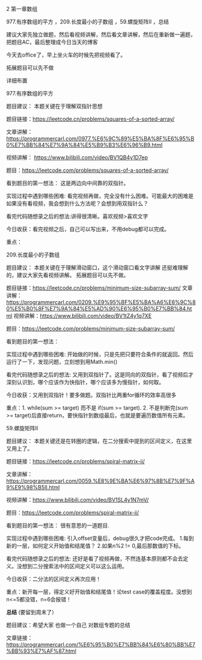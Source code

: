 2 第一章数组 
 
977.有序数组的平方 ，209.长度最小的子数组 ，59.螺旋矩阵II ，总结 

建议大家先独立做题，然后看视频讲解，然后看文章讲解，然后在重新做一遍题，把题目AC，最后整理成今日当天的博客

今天去office了，早上坐火车的时候先把视频看了。

拓展题目可以先不做

 详细布置

 977.有序数组的平方 

题目建议： 本题关键在于理解双指针思想 

题目链接：https://leetcode.cn/problems/squares-of-a-sorted-array/

文章讲解：https://programmercarl.com/0977.%E6%9C%89%E5%BA%8F%E6%95%B0%E7%BB%84%E7%9A%84%E5%B9%B3%E6%96%B9.html

视频讲解： https://www.bilibili.com/video/BV1QB4y1D7ep 

题目：https://leetcode.com/problems/squares-of-a-sorted-array/

看到题目的第一想法： 这是两边向中间靠的双指针。

实现过程中遇到哪些困难: 看完视频再做，完全没有什么困难。可能最大的困难是如果没有看视频，我会想到什么方法呢？会想到用双指针么？

看完代码随想录之后的想法:讲得很清晰。喜欢视频>喜欢文字 

今日收获：看完视频之后，自己可以写出来，不用debug都可以完成。

重点：

 209.长度最小的子数组

题目建议： 本题关键在于理解滑动窗口，这个滑动窗口看文字讲解 还挺难理解的，建议大家先看视频讲解。  拓展题目可以先不做。 

题目链接：https://leetcode.cn/problems/minimum-size-subarray-sum/
文章讲解：https://programmercarl.com/0209.%E9%95%BF%E5%BA%A6%E6%9C%80%E5%B0%8F%E7%9A%84%E5%AD%90%E6%95%B0%E7%BB%84.html
视频讲解：https://www.bilibili.com/video/BV1tZ4y1q7XE

题目：https://leetcode.com/problems/minimum-size-subarray-sum/

看到题目的第一想法： 

实现过程中遇到哪些困难: 开始做的时候，只是先把只要符合条件的就返回。然后运行了一下，发现问题，立刻想到用Math.min()

看完代码随想录之后的想法: 又用到双指针了。这是同向的双指针，看了视频后才深刻认识到，哪个应该作为快指针，哪个应该多为慢指针，如何取。

今日收获：又用到双指针！要多做题。双指针比两重for循环的效率高很多

重点：1. while(sum >= target) 而不是 if(sum >= target). 2. 不是判断完(sum >= target)后直接return，要快指针到数组最后，也就是要遍历数值所有元素。


 59.螺旋矩阵II

题目建议：  本题关键还是在转圈的逻辑，在二分搜索中提到的区间定义，在这里又用上了。 

题目链接：https://leetcode.cn/problems/spiral-matrix-ii/

文章讲解：https://programmercarl.com/0059.%E8%9E%BA%E6%97%8B%E7%9F%A9%E9%98%B5II.html

视频讲解：https://www.bilibili.com/video/BV1SL4y1N7mV/

题目：https://leetcode.com/problems/spiral-matrix-ii/

看到题目的第一想法： 很有意思的一道题目.

实现过程中遇到哪些困难: 引入offset变量后，debug很久才把code完成。 1.每到新的一层，如何定义开始值和结尾值？ 2.如果n%2 != 0,最后那数值的下标。

看完代码随想录之后的想法: 还好是看了视频再做，不然连基本原则都不会去定义。没想到二分搜索法中的区间定义可以这么运用。

今日收获：二分法的区间定义再次应用！

重点：新开每一层，得定义好开始值和结尾值！论test case的覆盖程度。没想到n<=5都没错，n=6会报错！

 **总结** (要留到周末了） 

题目建议：希望大家 也做一个自己 对数组专题的总结

文章链接：https://programmercarl.com/%E6%95%B0%E7%BB%84%E6%80%BB%E7%BB%93%E7%AF%87.html 
